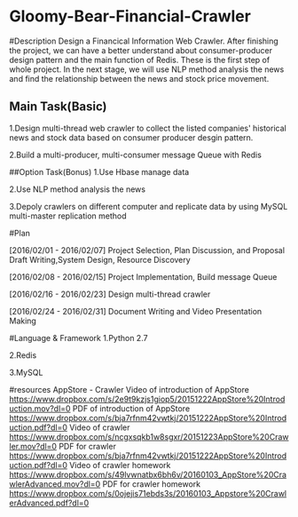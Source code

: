 # Gloomy-Bear-Financial-Crawler

#Description
Design a Financical Information Web Crawler. After finishing the project, we can have a better understand about consumer-producer design pattern and the main function of Redis. These is the first step of whole project. In the next stage, we will use NLP method analysis the news and find the relationship between the news and stock price movement. 

## Main Task(Basic)
1.Design multi-thread web crawler to collect the listed companies' historical news and stock data based on consumer producer desgin pattern.

2.Build a multi-producer, multi-consumer message Queue with Redis

##Option Task(Bonus)
1.Use Hbase manage data

2.Use NLP method analysis the news

3.Depoly crawlers on different computer and replicate data by using MySQL multi-master replication method

#Plan

[2016/02/01 - 2016/02/07] Project Selection, Plan Discussion, and Proposal Draft Writing,System Design, Resource Discovery

[2016/02/08 - 2016/02/15] Project Implementation, Build message Queue

[2016/02/16 - 2016/02/23] Design multi-thread crawler
    
[2016/02/24 - 2016/02/31] Document Writing and Video Presentation Making



#Language & Framework
1.Python 2.7

2.Redis

3.MySQL

#resources
AppStore - Crawler
Video of introduction of AppStore 
https://www.dropbox.com/s/2e9t9kzjs1giop5/20151222AppStore%20Introduction.mov?dl=0
PDF of introduction of AppStore 
https://www.dropbox.com/s/bja7rfnm42vwtkj/20151222AppStore%20Introduction.pdf?dl=0
Video of crawler 
https://www.dropbox.com/s/ncgxsqkb1w8sgxr/20151223AppStore%20Crawler.mov?dl=0
PDF for crawler 
https://www.dropbox.com/s/bja7rfnm42vwtkj/20151222AppStore%20Introduction.pdf?dl=0
Video of crawler homework 
https://www.dropbox.com/s/49lvwnatbx6bh6v/20160103_AppStore%20CrawlerAdvanced.mov?dl=0
PDF for crawler homework 
https://www.dropbox.com/s/0ojejis71ebds3s/20160103_Appstore%20CrawlerAdvanced.pdf?dl=0

